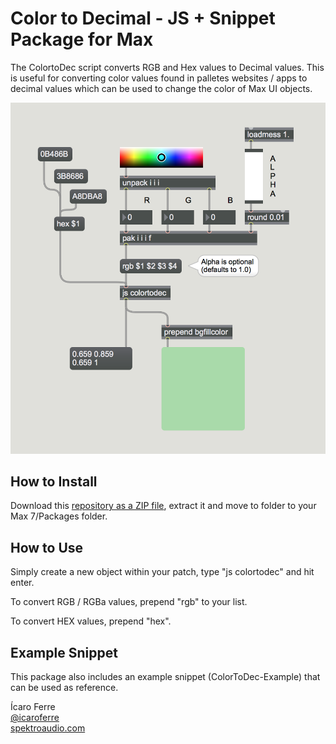 # Color to Decimal - JS + Snippet Package for Max

The ColortoDec script converts RGB and Hex values to Decimal values. This is useful for converting color values found in palletes websites / apps to decimal values which can be used to change the color of Max UI objects.

![ColortoDec-ScreenShot](/icon.png?raw=true)

## How to Install

Download this [repository as a ZIP file](https://github.com/icaroferre/colortodec/archive/master.zip), extract it and move to folder to your Max 7/Packages folder.

## How to Use

Simply create a new object within your patch, type "js colortodec" and hit enter. 

To convert RGB / RGBa values, prepend "rgb" to your list.

To convert HEX values, prepend "hex".

## Example Snippet

This package also includes an example snippet (ColorToDec-Example) that can be used as reference. 

Ícaro Ferre  
[@icaroferre](http://twitter.com/icaroferre)  
[spektroaudio.com](http://spektroaudio.com/)
